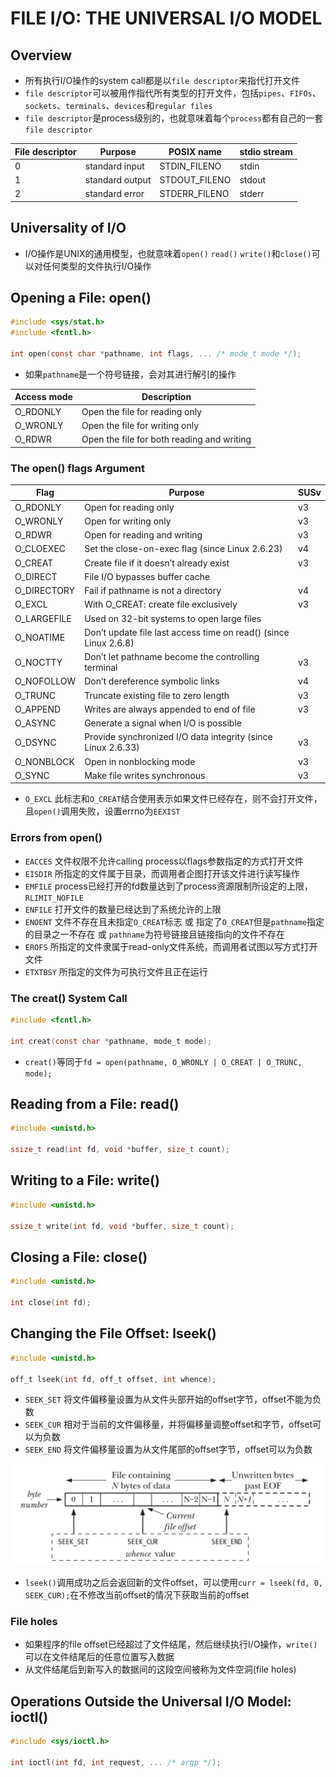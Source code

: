 # FILE I/O: THE UNIVERSAL I/O MODEL

## Overview
- 所有执行I/O操作的system call都是以`file descriptor`来指代打开文件
- `file descriptor`可以被用作指代所有类型的打开文件，包括`pipes`、`FIFOs`、`sockets`、`terminals`、`devices`和`regular files`
- `file descriptor`是process级别的，也就意味着每个`process`都有自己的一套`file descriptor`

| File descriptor | Purpose | POSIX name | stdio stream |
| --- | --- | --- | --- |
| 0 | standard input | STDIN_FILENO | stdin |
| 1 | standard output | STDOUT_FILENO | stdout |
| 2 | standard error | STDERR_FILENO | stderr |

## Universality of I/O
- I/O操作是UNIX的通用模型，也就意味着`open()` `read()` `write()`和`close()`可以对任何类型的文件执行I/O操作

## Opening a File: open()
```c
#include <sys/stat.h>
#include <fcntl.h>

int open(const char *pathname, int flags, ... /* mode_t mode */);
```
- 如果`pathname`是一个符号链接，会对其进行解引的操作

| Access mode | Description |
| --- | --- |
| O_RDONLY | Open the file for reading only |
| O_WRONLY | Open the file for writing only |
| O_RDWR | Open the file for both reading and writing |

### The open() flags Argument
| Flag | Purpose | SUSv |
| --- | --- | --- |
| O_RDONLY | Open for reading only | v3 |
| O_WRONLY | Open for writing only | v3 |
| O_RDWR | Open for reading and writing | v3 |
| O_CLOEXEC | Set the close-on-exec flag (since Linux 2.6.23) | v4 |
| O_CREAT | Create file if it doesn’t already exist | v3 |
| O_DIRECT | File I/O bypasses buffer cache | |
| O_DIRECTORY | Fail if pathname is not a directory | v4
| O_EXCL | With O_CREAT: create file exclusively | v3
| O_LARGEFILE | Used on 32-bit systems to open large files | |
| O_NOATIME | Don’t update file last access time on read() (since Linux 2.6.8) | |
| O_NOCTTY | Don’t let pathname become the controlling terminal | v3 |
| O_NOFOLLOW | Don’t dereference symbolic links | v4 |
| O_TRUNC | Truncate existing file to zero length | v3 |
| O_APPEND | Writes are always appended to end of file | v3 |
| O_ASYNC | Generate a signal when I/O is possible | |
| O_DSYNC | Provide synchronized I/O data integrity (since Linux 2.6.33) | v3 |
| O_NONBLOCK | Open in nonblocking mode | v3 |
| O_SYNC | Make file writes synchronous | v3 |

- `O_EXCL` 此标志和`O_CREAT`结合使用表示如果文件已经存在，则不会打开文件，且`open()`调用失败，设置errno为`EEXIST`

### Errors from open()
- `EACCES` 文件权限不允许calling process以flags参数指定的方式打开文件
- `EISDIR` 所指定的文件属于目录，而调用者企图打开该文件进行读写操作
- `EMFILE` process已经打开的fd数量达到了process资源限制所设定的上限，`RLIMIT_NOFILE`
- `ENFILE` 打开文件的数量已经达到了系统允许的上限
- `ENOENT` 文件不存在且未指定`O_CREAT`标志 或 指定了`O_CREAT`但是`pathname`指定的目录之一不存在 或 `pathname`为符号链接且链接指向的文件不存在 
- `EROFS` 所指定的文件隶属于read-only文件系统，而调用者试图以写方式打开文件
- `ETXTBSY` 所指定的文件为可执行文件且正在运行

### The creat() System Call
```c
#include <fcntl.h>

int creat(const char *pathname, mode_t mode);
```
- `creat()`等同于`fd = open(pathname, O_WRONLY | O_CREAT | O_TRUNC, mode);`

## Reading from a File: read()
```c
#include <unistd.h>

ssize_t read(int fd, void *buffer, size_t count);
```

## Writing to a File: write()
```c
#include <unistd.h>

ssize_t write(int fd, void *buffer, size_t count);
```

## Closing a File: close()
```c
#include <unistd.h>

int close(int fd);
```

## Changing the File Offset: lseek()
```c
#include <unistd.h>

off_t lseek(int fd, off_t offset, int whence);
```
- `SEEK_SET` 将文件偏移量设置为从文件头部开始的offset字节，offset不能为负数
- `SEEK_CUR` 相对于当前的文件偏移量，并将偏移量调整offset和字节，offset可以为负数
- `SEEK_END` 将文件偏移量设置为从文件尾部的offset字节，offset可以为负数

![4-1.png](./img/4-1.png)
- `lseek()`调用成功之后会返回新的文件offset，可以使用`curr = lseek(fd, 0, SEEK_CUR);`在不修改当前offset的情况下获取当前的offset
  
### File holes
- 如果程序的file offset已经超过了文件结尾，然后继续执行I/O操作，`write()`可以在文件结尾后的任意位置写入数据
- 从文件结尾后到新写入的数据间的这段空间被称为文件空洞(file holes)

## Operations Outside the Universal I/O Model: ioctl()
```c
#include <sys/ioctl.h>

int ioctl(int fd, int request, ... /* argp */);
```

